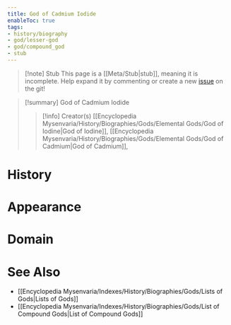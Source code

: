 ```yaml
---
title: God of Cadmium Iodide
enableToc: true
tags:
- history/biography
- god/lesser-god
- god/compound_god
- stub
---
```


> [!note] Stub
> This page is a [[Meta/Stub|stub]], meaning it is incomplete. Help expand it by commenting or create a new [issue](https://github.com/RagtimeGal/quartz--encyclopedia-mysenvaria/issues/new/choose) on the git!


> [!summary] God of Cadmium Iodide
> > [!info] Creator(s)
> > [[Encyclopedia Mysenvaria/History/Biographies/Gods/Elemental Gods/God of Iodine|God of Iodine]], [[Encyclopedia Mysenvaria/History/Biographies/Gods/Elemental Gods/God of Cadmium|God of Cadmium]], 

# History

# Appearance

# Domain

# See Also
- [[Encyclopedia Mysenvaria/Indexes/History/Biographies/Gods/Lists of Gods|Lists of Gods]]
- [[Encyclopedia Mysenvaria/Indexes/History/Biographies/Gods/List of Compound Gods|List of Compound Gods]]